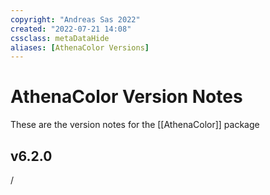 ```yaml
---
copyright: "Andreas Sas 2022"
created: "2022-07-21 14:08"
cssclass: metaDataHide
aliases: [AthenaColor Versions]
---
```

# AthenaColor Version Notes
These are the version notes for the [[AthenaColor]] package

## v6.2.0
/